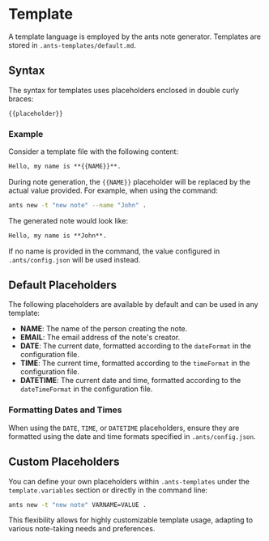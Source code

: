 # Template

A template language is employed by the ants note generator. Templates are
stored in `.ants-templates/default.md`.

## Syntax

The syntax for templates uses placeholders enclosed in double curly braces:

```
{{placeholder}}
```

### Example

Consider a template file with the following content:

```markdown
Hello, my name is **{{NAME}}**.
```

During note generation, the `{{NAME}}` placeholder will be replaced by the
actual value provided. For example, when using the command:

```bash
ants new -t "new note" --name "John" .
```

The generated note would look like:

```markdown
Hello, my name is **John**.
```

If no name is provided in the command, the value configured in
`.ants/config.json` will be used instead.

## Default Placeholders

The following placeholders are available by default and can be used in any template:

- **NAME**: The name of the person creating the note.
- **EMAIL**: The email address of the note's creator.
- **DATE**: The current date, formatted according to the `dateFormat` in the
  configuration file.
- **TIME**: The current time, formatted according to the `timeFormat` in the
  configuration file.
- **DATETIME**: The current date and time, formatted according to the
  `dateTimeFormat` in the configuration file.

### Formatting Dates and Times

When using the `DATE`, `TIME`, or `DATETIME` placeholders, ensure they are
formatted using the date and time formats specified in `.ants/config.json`.

## Custom Placeholders

You can define your own placeholders within `.ants-templates` under the
`template.variables` section or directly in the command line:

```bash
ants new -t "new note" VARNAME=VALUE .
```

This flexibility allows for highly customizable template usage, adapting to
various note-taking needs and preferences.

